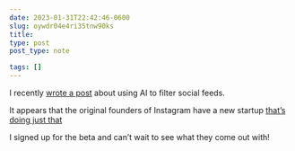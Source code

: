 ```yaml
---
date: 2023-01-31T22:42:46-0600
slug: oywdr04e4ri35tnw90ks
title: 
type: post
post_type: note

tags: []
---
```

I recently [wrote a post](https://brandontreb.com/2023/01/25/vpyzaaro5pjr8y3axaqag9) about using AI to filter social feeds.


It appears that the original founders of Instagram have a new startup [that’s doing just that](https://www.theverge.com/2023/1/31/23579552/artifact-instagram-cofounders-kevin-systrom-mike-krieger-news-app)


I signed up for the beta and can’t wait to see what they come out with!



